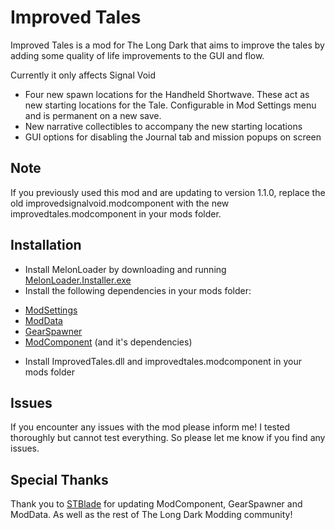 # Improved Tales

Improved Tales is a mod for The Long Dark that aims to improve the tales by adding some quality of life improvements to the GUI and flow. 

Currently it only affects Signal Void

* Four new spawn locations for the Handheld Shortwave. These act as new starting locations for the Tale. Configurable in Mod Settings menu and is permanent on a new save.
* New narrative collectibles to accompany the new starting locations
* GUI options for disabling the Journal tab and mission popups on screen

## Note

If you previously used this mod and are updating to version 1.1.0, replace the old improvedsignalvoid.modcomponent with the new improvedtales.modcomponent in your mods folder.

## Installation

* Install MelonLoader by downloading and running [MelonLoader.Installer.exe](https://github.com/HerpDerpinstine/MelonLoader/releases/latest/download/MelonLoader.Installer.exe)
* Install the following dependencies in your mods folder: 

- [ModSettings](https://github.com/zeobviouslyfakeacc/ModSettings/releases/latest)
- [ModData](https://github.com/dommrogers/ModData/releases/latest)
- [GearSpawner](https://github.com/dommrogers/GearSpawner/releases/latest)
- [ModComponent](https://github.com/dommrogers/ModComponent/releases/latest) (and it's dependencies)

* Install ImprovedTales.dll and improvedtales.modcomponent in your mods folder

## Issues

If you encounter any issues with the mod please inform me! I tested thoroughly but cannot test everything. So please let me know if you find any issues.

## Special Thanks

Thank you to [STBlade](https://github.com/dommrogers) for updating ModComponent, GearSpawner and ModData. As well as the rest
of The Long Dark Modding community!


